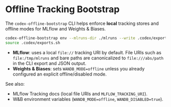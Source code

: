 # Offline Tracking Bootstrap

The `codex-offline-bootstrap` CLI helps enforce **local** tracking stores and offline modes for MLflow and Weights & Biases.

```bash
codex-offline-bootstrap env --mlruns-dir ./mlruns --write .codex/exports.sh
source .codex/exports.sh
```

- **MLflow**: uses a local `file://` tracking URI by default. File URIs such as `file:/tmp/mlruns` and bare paths are canonicalized to `file:///abs/path` in the CLI export and JSON output.
- **Weights & Biases**: sets `WANDB_MODE=offline` unless you already configured an explicit offline/disabled mode.

See also:

- MLflow Tracking docs (local file URIs and `MLFLOW_TRACKING_URI`).
- W&B environment variables (`WANDB_MODE=offline`, `WANDB_DISABLED=true`).
